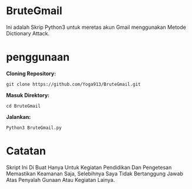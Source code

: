 # BruteGmail
Ini adalah Skrip Python3 untuk meretas akun Gmail menggunakan Metode Dictionary Attack.

# penggunaan

**Cloning Repository:**
```
git clone https://github.com/Yoga913/BruteGmail.git
```
**Masuk Direktory:**
```
cd BruteGmail
```
**Jalankan:**
```
Python3 BruteGmail.py
```

# Catatan 
Skript Ini Di Buat Hanya Untuk Kegiatan Pendidikan Dan Pengetesan Memastikan Keamanan Saja, Selebihnya Saya Tidak Bertanggung Jawab Atas Penyalah Gunaan Atau Kegiatan Lainya.

